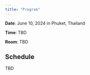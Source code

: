 ```yaml
---
title: "Program"
---
```


**Date**: June 10, 2024 in Phuket, Thailand

**Time**: TBD

**Room**: TBD

## Schedule

TBD
